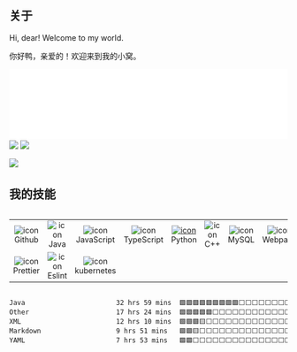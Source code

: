 ## 关于

Hi, dear! Welcome to my world.

你好鸭，亲爱的！欢迎来到我的小窝。

<div>
  <img src="./header.svg" width="800" />
</div>

<div class=".card-container">
  <img src="https://github-readme-stats.vercel.app/api?username=bluehyssopu" width=46%">
  <img src="https://streak-stats.demolab.com?user=bluehyssopu" width="50%">
</div>

<img src="https://github-readme-stats.vercel.app/api/wakatime?username=@kzmqvq&hide_border=true&layout=compact&hide_title=true&langs_count=14&range=all_time"></img>

## 我的技能

<div style="display: flex; align-items: flex-start; align: center">
  <table align="center">
    <tr>
      <td align="center" width="96">
        <img src="https://techstack-generator.vercel.app/github-icon.svg" alt="icon" width="65" height="65" />
        <br>Github
      </td>
      <td align="center" width="96">
        <img src="https://techstack-generator.vercel.app/java-icon.svg" alt="icon" width="65" height="65" />
        <br>Java
      </td>
      <td align="center" width="96">
        <img src="https://techstack-generator.vercel.app/js-icon.svg" alt="icon" width="65" height="65" />
        <br>JavaScript
      </td>
      <td align="center" width="96">
        <img src="https://techstack-generator.vercel.app/ts-icon.svg" alt="icon" width="65" height="65" />
        <br>TypeScript
      </td>
      <td align="center" width="96">
        <a href="#macropower-tech">
          <img src="https://techstack-generator.vercel.app/python-icon.svg" alt="icon" width="65" height="65" />
        </a>
        <br>Python
      </td>
      <td align="center" width="96">
        <img src="https://techstack-generator.vercel.app/cpp-icon.svg" alt="icon" width="65" height="65" />
        <br>C++
      </td>
      <td align="center" width="96">
        <img src="https://techstack-generator.vercel.app/mysql-icon.svg" alt="icon" width="65" height="65" />
        <br>MySQL
      </td>
      <td align="center" width="96">
        <img src="https://techstack-generator.vercel.app/webpack-icon.svg" alt="icon" width="65" height="65" />
        <br>Webpack
      </td>
      <td align="center" width="96">
        <img src="https://techstack-generator.vercel.app/nginx-icon.svg" alt="icon" width="65" height="65" />
        <br>Nginx
      </td>
      <td align="center" width="96">
        <img src="https://techstack-generator.vercel.app/docker-icon.svg" alt="icon" width="65" height="65" />
        <br>Docker
      </td>
    </tr>
    <tr>
      <td align="center" width="96">
        <img src="https://techstack-generator.vercel.app/prettier-icon.svg" alt="icon" width="65" height="65" />
        <br>Prettier
      </td>
      <td align="center" width="96">
        <img src="https://techstack-generator.vercel.app/eslint-icon.svg" alt="icon" width="65" height="65" />
        <br>Eslint
      </td>
      <td align="center" width="96">
        <img src="https://techstack-generator.vercel.app/kubernetes-icon.svg" alt="icon" width="65" height="65" />
        <br>kubernetes
      </td>
    </tr>
  </table>
  <br><br>
</div>

<!--START_SECTION:waka-->

```txt
Java                       32 hrs 59 mins  🟩🟩🟩🟩🟩🟩🟩🟩🟩⬜⬜⬜⬜⬜⬜⬜⬜⬜⬜⬜⬜⬜⬜⬜⬜   36.22 %
Other                      17 hrs 24 mins  🟩🟩🟩🟩🟩⬜⬜⬜⬜⬜⬜⬜⬜⬜⬜⬜⬜⬜⬜⬜⬜⬜⬜⬜⬜   19.12 %
XML                        12 hrs 10 mins  🟩🟩🟩🟨⬜⬜⬜⬜⬜⬜⬜⬜⬜⬜⬜⬜⬜⬜⬜⬜⬜⬜⬜⬜⬜   13.36 %
Markdown                   9 hrs 51 mins   🟩🟩🟨⬜⬜⬜⬜⬜⬜⬜⬜⬜⬜⬜⬜⬜⬜⬜⬜⬜⬜⬜⬜⬜⬜   10.82 %
YAML                       7 hrs 53 mins   🟩🟩⬜⬜⬜⬜⬜⬜⬜⬜⬜⬜⬜⬜⬜⬜⬜⬜⬜⬜⬜⬜⬜⬜⬜   08.67 %
```

<!--END_SECTION:waka-->

